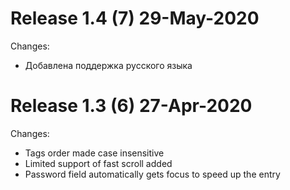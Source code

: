 # Release 1.4 (7) 29-May-2020

Changes:
- Добавлена поддержка русского языка

# Release 1.3 (6) 27-Apr-2020

Changes:
- Tags order made case insensitive
- Limited support of fast scroll added
- Password field automatically gets focus to speed up the entry